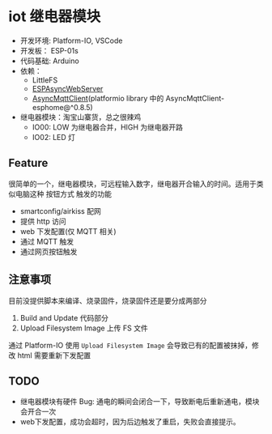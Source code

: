 # iot 继电器模块

- 开发环境: Platform-IO, VSCode
- 开发板： ESP-01s
- 代码基础: Arduino
- 依赖：
  - LittleFS
  - [ESPAsyncWebServer](https://github.com/me-no-dev/ESPAsyncWebServer.git)
  - [AsyncMqttClient](https://github.com/marvinroger/async-mqtt-client)(platformio library 中的 AsyncMqttClient-esphome@^0.8.5)
- 继电器模块：淘宝山寨货，总之很辣鸡
  - IO00: LOW 为继电器合并，HIGH 为继电器开路
  - IO02: LED 灯

## Feature

很简单的一个，继电器模块，可远程输入数字，继电器开合输入的时间。适用于类似电脑这种 按钮方式 触发的功能

- smartconfig/airkiss 配网
- 提供 http 访问
- web 下发配置(仅 MQTT 相关)
- 通过 MQTT 触发
- 通过网页按钮触发

## 注意事项

目前没提供脚本来编译、烧录固件，烧录固件还是要分成两部分
1. Build and Update 代码部分
2. Upload Filesystem Image 上传 FS 文件

通过 Platform-IO 使用 `Upload Filesystem Image` 会导致已有的配置被抹掉，修改 html 需要重新下发配置

## TODO

- 继电器模块有硬件 Bug: 通电的瞬间会闭合一下，导致断电后重新通电，模块会开合一次
- web下发配置，成功会超时，因为后边触发了重启，失败会直接提示。
